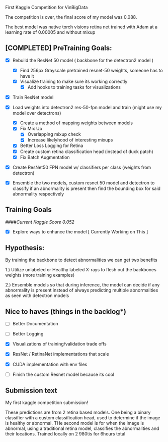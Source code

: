 First Kaggle Competition for VinBigData

The competition is over, the final score of my model was 0.088.

The best model was native torch visions retina net trained with Adam at a learning rate of 0.00005 and without mixup

[COMPLETED] PreTraining Goals:
- 

- [x] Rebuild the ResNet 50 model ( backbone for the detectron2 model )
    - [x] Find 256px Grayscale pretrained resnet-50 weights, someone has to have it
    - [x] Visualize training to make sure its working correctly 
      - [x] Add hooks to training tasks for visualizations
- [x] Train ResNet model 
- [x] Load weights into detectron2 res-50-fpn model and train (might use my model over detectrons)
    - [x] Create a method of mapping weights between models 
    - [x] Fix Mix Up 
        - [x] Overlapping mixup check
        - [x] Increase likelyhood of interesting mixups
    - [x] Better Loss Logging for Retina
    - [x] Create custom retina classification head (instead of duck patch)
    - [x] Fix Batch Augmentation
- [x] Create ResNet50 FPN model w/ classifiers per class (weights from detectron)
- [x] Ensemble the two models, custom resnet 50 model and detectron to classify if an abnormality is present then find the bounding box for said abnormality respectively


Training Goals
- 

####_Current Kaggle Score 0.052_

- [x] Explore ways to enhance the model [ Currently Working on This ]


Hypothesis:
- 

By training the backbone to detect abnormalities we can get two benefits

1.) Utilize unlabeled or Healthy labeled X-rays to flesh out the backbones weights (more training examples)

2.) Ensemble models so that during inference, the model can decide if any abnormality is present instead of always predicting multiple abnormalities as seen with detectron models


Nice to haves (things in the backlog*)
- 

- [ ] Better Documentation 
- [ ] Better Logging
- [x] Visualizations of training/validation trade offs
- [x] ResNet / RetinaNet implementations that scale
- [x] CUDA implementation with env files
- [ ] Finish the custom Resnet model because its cool


Submission text
-

My first kaggle competition submission!

These predictions are from 2 retina based models.  One being a binary classifier with a custom classification head, used to determine if the image is healthy or abnormal.  THe second model is for when the image is abnormal, using a traditional retina model, classifies the abnormalities and their locations.  Trained locally on 2 980tis for 6hours total